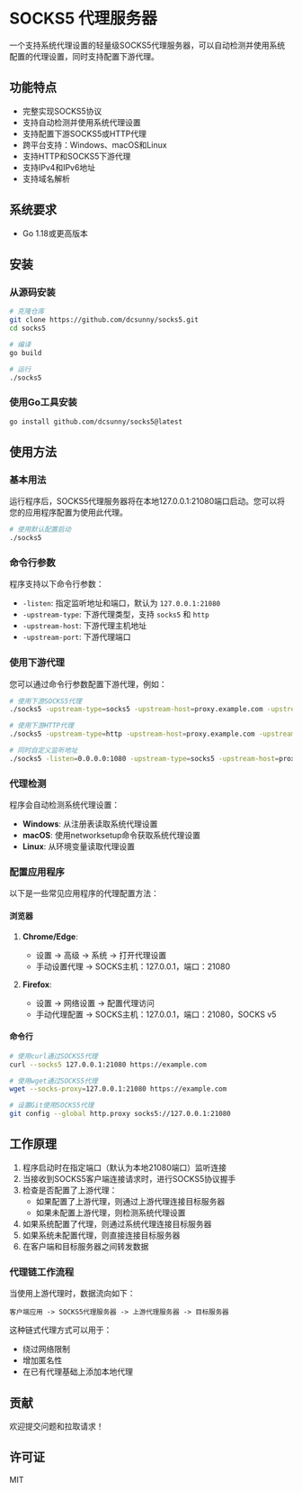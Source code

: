 # SOCKS5 代理服务器

一个支持系统代理设置的轻量级SOCKS5代理服务器，可以自动检测并使用系统配置的代理设置，同时支持配置下游代理。

## 功能特点

- 完整实现SOCKS5协议
- 支持自动检测并使用系统代理设置
- 支持配置下游SOCKS5或HTTP代理
- 跨平台支持：Windows、macOS和Linux
- 支持HTTP和SOCKS5下游代理
- 支持IPv4和IPv6地址
- 支持域名解析

## 系统要求

- Go 1.18或更高版本

## 安装

### 从源码安装

```bash
# 克隆仓库
git clone https://github.com/dcsunny/socks5.git
cd socks5

# 编译
go build

# 运行
./socks5
```

### 使用Go工具安装

```bash
go install github.com/dcsunny/socks5@latest
```

## 使用方法

### 基本用法

运行程序后，SOCKS5代理服务器将在本地127.0.0.1:21080端口启动。您可以将您的应用程序配置为使用此代理。

```bash
# 使用默认配置启动
./socks5
```

### 命令行参数

程序支持以下命令行参数：

- `-listen`: 指定监听地址和端口，默认为 `127.0.0.1:21080`
- `-upstream-type`: 下游代理类型，支持 `socks5` 和 `http`
- `-upstream-host`: 下游代理主机地址
- `-upstream-port`: 下游代理端口

### 使用下游代理

您可以通过命令行参数配置下游代理，例如：

```bash
# 使用下游SOCKS5代理
./socks5 -upstream-type=socks5 -upstream-host=proxy.example.com -upstream-port=1080

# 使用下游HTTP代理
./socks5 -upstream-type=http -upstream-host=proxy.example.com -upstream-port=8080

# 同时自定义监听地址
./socks5 -listen=0.0.0.0:1080 -upstream-type=socks5 -upstream-host=proxy.example.com -upstream-port=1080
```

### 代理检测

程序会自动检测系统代理设置：

- **Windows**: 从注册表读取系统代理设置
- **macOS**: 使用networksetup命令获取系统代理设置
- **Linux**: 从环境变量读取代理设置

### 配置应用程序

以下是一些常见应用程序的代理配置方法：

#### 浏览器

1. **Chrome/Edge**:
   - 设置 -> 高级 -> 系统 -> 打开代理设置
   - 手动设置代理 -> SOCKS主机：127.0.0.1，端口：21080

2. **Firefox**:
   - 设置 -> 网络设置 -> 配置代理访问
   - 手动代理配置 -> SOCKS主机：127.0.0.1，端口：21080，SOCKS v5

#### 命令行

```bash
# 使用curl通过SOCKS5代理
curl --socks5 127.0.0.1:21080 https://example.com

# 使用wget通过SOCKS5代理
wget --socks-proxy=127.0.0.1:21080 https://example.com

# 设置Git使用SOCKS5代理
git config --global http.proxy socks5://127.0.0.1:21080
```

## 工作原理

1. 程序启动时在指定端口（默认为本地21080端口）监听连接
2. 当接收到SOCKS5客户端连接请求时，进行SOCKS5协议握手
3. 检查是否配置了上游代理：
   - 如果配置了上游代理，则通过上游代理连接目标服务器
   - 如果未配置上游代理，则检测系统代理设置
4. 如果系统配置了代理，则通过系统代理连接目标服务器
5. 如果系统未配置代理，则直接连接目标服务器
6. 在客户端和目标服务器之间转发数据

### 代理链工作流程

当使用上游代理时，数据流向如下：

```
客户端应用 -> SOCKS5代理服务器 -> 上游代理服务器 -> 目标服务器
```

这种链式代理方式可以用于：
- 绕过网络限制
- 增加匿名性
- 在已有代理基础上添加本地代理

## 贡献

欢迎提交问题和拉取请求！

## 许可证

MIT